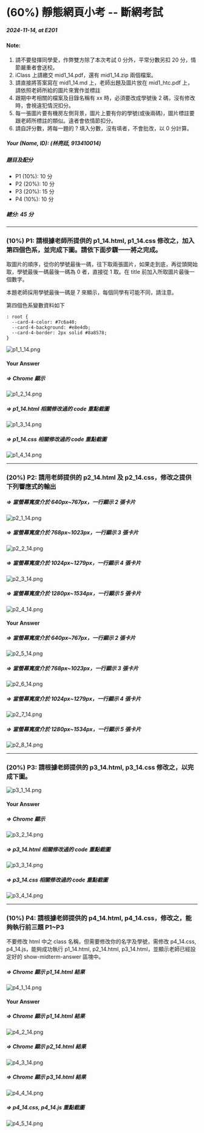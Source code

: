 # (60%) 靜態網頁小考 -- 斷網考試

##### 2024-11-14, at E201

#### Note:

1. 請不要發揮同學愛，作弊雙方除了本次考試 0 分外，平常分數另扣 20 分，情節嚴重者會送校。
2. iClass 上請繳交 mid1_14.pdf，還有 mid1_14.zip 兩個檔案。
3. 請直接將答案寫在 mid1_14.md 上，老師出題及圖片放在 mid1_htc.pdf 上，請依照老師所給的圖片來實作並標註
4. 跟期中考相關的檔案及目錄名稱有 xx 時，必須要改成學號後 2 碼，沒有修改時，會視違犯情況扣分。
5. 每一張圖片要有機房左側背景，圖片上要有你的學號(或後兩碼)，圖片標註要跟老師所標註的類似。違者會依情節扣分。
6. 請自評分數，將每一題的 ? 填入分數，沒有填者，不會批改，以 0 分計算。

##### Your (Name, ID): (林亮廷, 913410014)

##### 題目及配分

- P1 (10%): 10 分
- P2 (20%): 10 分
- P3 (20%): 15 分
- P4 (10%): 10 分

##### 總分: 45 分

---

### (10%) P1: 請根據老師所提供的 p1_14.html, p1_14.css 修改之，加入第四個色系，並完成下圖。請依下面步驟一一將之完成。

取圖片的順序，從你的學號最後一碼，往下取兩張圖片，如果走到底，再從頭開始取，學號最後一碼最後一碼為 0 者，直接從 1 取。在 title 前加入所取圖片最後一個數字。

本題老師採用學號最後一碼是 7 來顯示，每個同學有可能不同，請注意。

第四個色系變數資料如下

```
: root {
  --card-4-color: #7c6a40;
  --card-4-background: #e8e4db;
  --card-4-border: 2px solid #8a8578;
}
```

![p1_1_14.png](p1_1_14.png)

#### Your Answer

##### => Chrome 顯示

![p1_2_14.png](../mid1_14/images/p1_2_14.png)

##### => p1_14.html 相關修改過的 code 重點截圖

![p1_3_14.png](../mid1_14/images/p1_3_14.png)

##### => p1_14.css 相關修改過的 code 重點截圖

![p1_4_14.png](../mid1_14/images/p1_4_14.png)

---

### (20%) P2: 請用老師提供的 p2_14.html 及 p2_14.css，修改之提供下列響應式的輸出

##### => 當螢幕寬度介於 640px~767px，一行顯示 2 張卡片

![p2_1_14.png](p2_1_14.png)

##### => 當螢幕寬度介於 768px~1023px，一行顯示 3 張卡片

![p2_2_14.png](p2_2_14.png)

##### => 當螢幕寬度介於 1024px~1279px，一行顯示 4 張卡片

![p2_3_14.png](p2_3_14.png)

##### => 當螢幕寬度介於 1280px~1534px，一行顯示 5 張卡片

![p2_4_14.png](p2_4_14.png)

#### Your Answer

##### => 當螢幕寬度介於 640px~767px，一行顯示 2 張卡片

![p2_5_14.png](../mid1_14/images/p2_5_14.png)

##### => 當螢幕寬度介於 768px~1023px，一行顯示 3 張卡片

![p2_6_14.png](../mid1_14/images/p2_6_14.png)

##### => 當螢幕寬度介於 1024px~1279px，一行顯示 4 張卡片

![p2_7_14.png](../mid1_14/images/p2_7_14.png)

##### => 當螢幕寬度介於 1280px~1534px，一行顯示 5 張卡片

![p2_8_14.png](../mid1_14/images/p2_8_14.png)

---

### (20%) P3: 請根據老師提供的 p3_14.html, p3_14.css 修改之，以完成下圖。

![p3_1_14.png](p3_1_14.png)

#### Your Answer

##### => Chrome 顯示

![p3_2_14.png](../mid1_14/images/p3_2_14.png)

##### => p3_14.html 相關修改過的 code 重點截圖

![p3_3_14.png](p3_3_14.png)

##### => p3_14.css 相關修改過的 code 重點截圖

![p3_4_14.png](p3_4_14.png)

---

### (10%) P4: 請根據老師提供的 p4_14.html, p4_14.css，修改之，能夠執行前三題 P1~P3

不要修改 html 中之 class 名稱，但需要修改你的名字及學號，需修改 p4_14.css, p4_14.js，能夠成功執行 p1_14.html, p2_14.html, p3_14.html，並顯示老師已經設定好的 show-midterm-answer 區塊中。

##### => Chrome 顯示 p1_14.html 結果

![p4_1_14.png](p4_1_14.png)

#### Your Answer

##### => Chrome 顯示 p1_14.html 結果

![p4_2_14.png](p4_2_14.png)

##### => Chrome 顯示 p2_14.html 結果

![p4_3_14.png](p4_3_14.png)

##### => Chrome 顯示 p3_14.html 結果

![p4_4_14.png](p4_4_14.png)

##### => p4_14.css, p4_14.js 重點截圖

![p4_5_14.png](p4_5_14.png)

